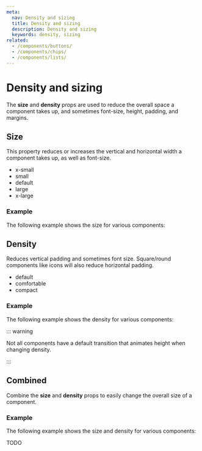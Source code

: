 ```yaml
---
meta:
  nav: Density and sizing
  title: Density and sizing
  description: Density and sizing
  keywords: density, sizing
related:
  - /components/buttons/
  - /components/chips/
  - /components/lists/
---
```


# Density and sizing

The **size** and **density** props are used to reduce the overall space a component takes up, and sometimes font-size, height, padding, and margins.

## Size

This property reduces or increases the vertical and horizontal width a component takes up, as well as font-size.

- x-small
- small
- default
- large
- x-large

### Example

The following example shows the size for various components:

<example file="concepts/size" preview />

## Density

Reduces vertical padding and sometimes font size. Square/round components like icons will also reduce horizontal padding.

- default
- comfortable
- compact

### Example

The following example shows the density for various components:

<example file="concepts/density" preview />

::: warning

Not all components have a default transition that animates height when changing density.

:::

## Combined

Combine the **size** and **density** props to easily change the overall size of a component.

### Example

The following example shows the size and density for various components:

TODO
